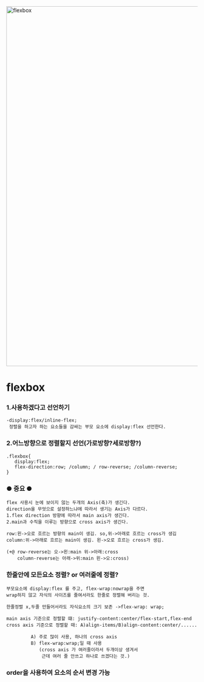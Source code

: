 <img width="949" alt="flexbox" src="https://user-images.githubusercontent.com/61108479/88616191-74d24880-d0ce-11ea-98a5-b9ad767d56ce.png">

# flexbox

### 1.사용하겠다고 선언하기

    -display:flex/inline-flex;
     정렬을 하고자 하는 요소들을 감싸는 부모 요소에 display:flex 선언한다.

### 2.어느방향으로 정렬할지 선언(가로방향?세로방향?)

    .flexbox{
       display:flex;
       flex-direction:row; /column; / row-reverse; /column-reverse;   
    }

### ● 중요 ●
    flex 사용시 눈에 보이지 않는 두개의 Axis(축)가 생긴다.
    direction을 무엇으로 설정하느냐에 따라서 생기는 Axis가 다르다.
    1.flex direction 방향에 따라서 main axis가 생긴다.
    2.main과 수직을 이루는 방향으로 cross axis가 생긴다.

    row:왼->오로 흐르는 방향의 main이 생김. so,위->아래로 흐르는 cross가 생김
    column:위->아래로 흐르는 main이 생김. 왼->오로 흐르는 cross가 생김.

    (+@ row-reverse는 오->왼:main 위->아래:cross
        column-reverse는 아래->위:main 왼->오:cross)

### 한줄안에 모든요소 정렬? or 여러줄에 정렬?

    부모요소에 display:flex 를 주고, flex-wrap:nowrap을 주면
    wrap하지 않고 자식의 사이즈를 줄여서라도 한줄로 정렬해 버리는 것.

    한줄정렬 x,두줄 만들어서라도 자식요소의 크기 보존 ->flex-wrap: wrap;

    main axis 기준으로 정렬할 떄: justify-content:center/flex-start,flex-end
    cross axis 기준으로 정렬할 때: A)align-items/B)align-content:center/......

             A) 주로 많이 사용, 하나의 cross axis
             B) flex-wrap:wrap;일 때 사용
                (cross axis 가 여러줄이라서 두개이상 생겨서
                 근데 여러 줄 안쓰고 하나로 쓰겠다는 것.)
              
### order을 사용하여 요소의 순서 변경 가능


